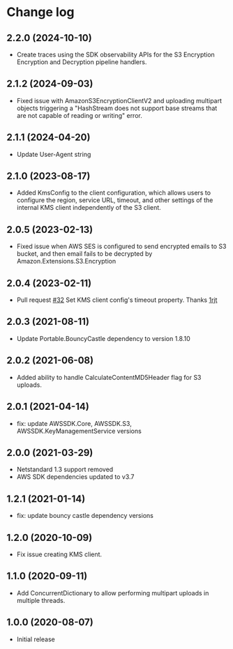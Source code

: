 # Change log

## 2.2.0 (2024-10-10)
 - Create traces using the SDK observability APIs for the S3 Encryption Encryption and Decryption pipeline handlers.

## 2.1.2 (2024-09-03)
 - Fixed issue with AmazonS3EncryptionClientV2 and uploading multipart objects triggering a "HashStream does not support base streams that are not capable of reading or writing" error.

## 2.1.1 (2024-04-20)
 - Update User-Agent string

## 2.1.0 (2023-08-17)
- Added KmsConfig to the client configuration, which allows users to configure the region, service URL, timeout, and other settings of the internal KMS client independently of the S3 client.

## 2.0.5 (2023-02-13)
- Fixed issue when AWS SES is configured to send encrypted emails to S3 bucket, and then email fails to be decrypted by Amazon.Extensions.S3.Encryption

## 2.0.4 (2023-02-11)
- Pull request [#32](https://github.com/aws/amazon-s3-encryption-client-dotnet/pull/32) Set KMS client config's timeout property. Thanks [1rjt](https://github.com/1rjt)

## 2.0.3 (2021-08-11)
- Update Portable.BouncyCastle dependency to version 1.8.10

## 2.0.2 (2021-06-08)
- Added ability to handle CalculateContentMD5Header flag for S3 uploads.

## 2.0.1 (2021-04-14)
- fix: update AWSSDK.Core, AWSSDK.S3, AWSSDK.KeyManagementService versions

## 2.0.0 (2021-03-29)
- Netstandard 1.3 support removed
- AWS SDK dependencies updated to v3.7

## 1.2.1 (2021-01-14)
- fix: update bouncy castle dependency versions

## 1.2.0 (2020-10-09)
- Fix issue creating KMS client.

## 1.1.0 (2020-09-11)
- Add ConcurrentDictionary to allow performing multipart uploads in multiple threads.

## 1.0.0 (2020-08-07)
- Initial release